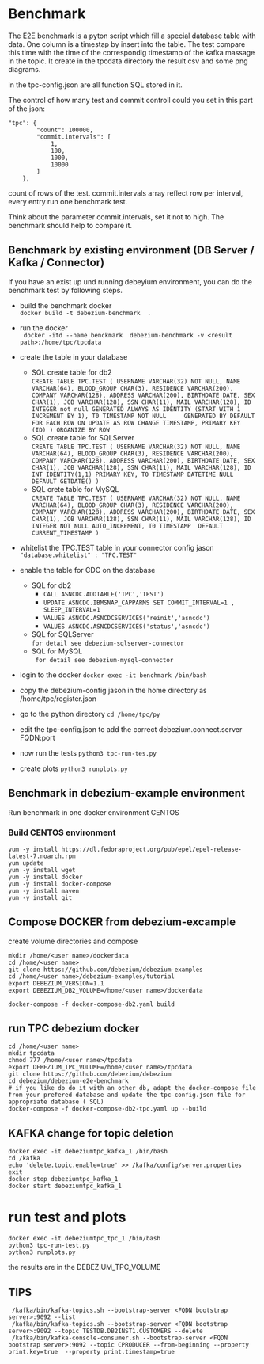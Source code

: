 # Benchmark

The E2E benchmark is a pyton script which fill a special database table with data. One column is a timestap by insert into the table. The test compare this time with the time of the correspondig timestamp of the kafka massage in the topic. It create in the tpcdata directory the result csv and some png diagrams.

in the tpc-config.json are all function SQL stored in it.

The control of how many test and commit controll could you set in this part of the json:
```
"tpc": {
        "count": 100000,
        "commit.intervals": [
            1,
            100,
            1000,
            10000
        ]
    },
```
count of rows of the test. 
commit.intervals array reflect row per interval, every entry run one benchmark test.

Think about the parameter commit.intervals, set it not to high. The benchmark should help to compare it. 


## Benchmark by existing environment (DB Server / Kafka / Connector)

If you have an exist up und running debeyium environment, you can do the benchmark test by following steps. 

- build the benchmark docker    
``` docker build -t debezium-benchmark  . ```
- run the docker   
``` docker -itd --name benckmark  debezium-benchmark -v <result path>:/home/tpc/tpcdata```
- create the table in your database
    - SQL create table for db2    
``` CREATE TABLE TPC.TEST ( USERNAME VARCHAR(32) NOT NULL, NAME VARCHAR(64), BLOOD_GROUP CHAR(3), RESIDENCE VARCHAR(200), COMPANY VARCHAR(128), ADDRESS VARCHAR(200), BIRTHDATE DATE, SEX CHAR(1), JOB VARCHAR(128), SSN CHAR(11), MAIL VARCHAR(128), ID INTEGER not null GENERATED ALWAYS AS IDENTITY (START WITH 1 INCREMENT BY 1), T0 TIMESTAMP NOT NULL     GENERATED BY DEFAULT     FOR EACH ROW ON UPDATE AS ROW CHANGE TIMESTAMP, PRIMARY KEY (ID) ) ORGANIZE BY ROW ```    
    - SQL create table for SQLServer   
``` CREATE TABLE TPC.TEST ( USERNAME VARCHAR(32) NOT NULL, NAME VARCHAR(64), BLOOD_GROUP CHAR(3), RESIDENCE VARCHAR(200), COMPANY VARCHAR(128), ADDRESS VARCHAR(200), BIRTHDATE DATE, SEX CHAR(1), JOB VARCHAR(128), SSN CHAR(11), MAIL VARCHAR(128), ID INT IDENTITY(1,1) PRIMARY KEY, T0 TIMESTAMP DATETIME NULL DEFAULT GETDATE() ) ``` 
    - SQL crete table for MySQL   
``` CREATE TABLE TPC.TEST ( USERNAME VARCHAR(32) NOT NULL, NAME VARCHAR(64), BLOOD_GROUP CHAR(3), RESIDENCE VARCHAR(200), COMPANY VARCHAR(128), ADDRESS VARCHAR(200), BIRTHDATE DATE, SEX CHAR(1), JOB VARCHAR(128), SSN CHAR(11), MAIL VARCHAR(128), ID INTEGER NOT NULL AUTO_INCREMENT, T0 TIMESTAMP  DEFAULT CURRENT_TIMESTAMP ) ``` 

- whitelist the TPC.TEST table in your connector config jason
```  "database.whitelist" : "TPC.TEST"   ```

- enable the table for CDC on the database
    - SQL for db2    
        - ``` CALL ASNCDC.ADDTABLE('TPC','TEST') ```
        - ``` UPDATE ASNCDC.IBMSNAP_CAPPARMS SET COMMIT_INTERVAL=1 , SLEEP_INTERVAL=1 ```  
        - ``` VALUES ASNCDC.ASNCDCSERVICES('reinit','asncdc') ```
        - ``` VALUES ASNCDC.ASNCDCSERVICES('status','asncdc') ``` 
    - SQL for SQLServer    
``` for detail see debezium-sqlserver-connector ```
    - SQL for MySQL   
```  for detail see debezium-mysql-connector ```

- login to the docker
``` docker exec -it benchmark /bin/bash ```
- copy the debezium-config jason in the home directory as /home/tpc/register.json
- go to the python directory 
``` cd /home/tpc/py ```
- edit the tpc-config.json to add the correct debezium.connect.server FQDN:port 
- now run the tests 
``` python3 tpc-run-tes.py ```
- create plots
``` python3 runplots.py ```




## Benchmark in debezium-example environment

Run benchmark in one docker environment CENTOS

### Build CENTOS environment

```
yum -y install https://dl.fedoraproject.org/pub/epel/epel-release-latest-7.noarch.rpm
yum update
yum -y install wget
yum -y install docker
yum -y install docker-compose
yum -y install maven
yum -y install git
```

## Compose DOCKER from debezium-excample

create volume directories and compose
```
mkdir /home/<user name>/dockerdata
cd /home/<user name>
git clone https://github.com/debezium/debezium-examples
cd /home/<user name>/debezium-examples/tutorial
export DEBEZIUM_VERSION=1.1  
export DEBEZIUM_DB2_VOLUME=/home/<user name>/dockerdata

docker-compose -f docker-compose-db2.yaml build

```


## run TPC debezium docker


```
cd /home/<user name>
mkdir tpcdata
chmod 777 /home/<user name>/tpcdata
export DEBEZIUM_TPC_VOLUME=/home/<user name>/tpcdata
git clone https://github.com/debezium/debezium
cd debezium/debezium-e2e-benchmark
# if you like do do it with an other db, adapt the docker-compose file from your prefered database and update the tpc-config.json file for appropriate database ( SQL)
docker-compose -f docker-compose-db2-tpc.yaml up --build
```
## KAFKA change for topic deletion

```
docker exec -it debeziumtpc_kafka_1 /bin/bash
cd /kafka
echo 'delete.topic.enable=true' >> /kafka/config/server.properties 
exit
docker stop debeziumtpc_kafka_1
docker start debeziumtpc_kafka_1
```

# run test and plots
```
docker exec -it debeziumtpc_tpc_1 /bin/bash
python3 tpc-run-test.py 
python3 runplots.py 
```
the results are in the DEBEZIUM_TPC_VOLUME


## TIPS
``` 
 /kafka/bin/kafka-topics.sh --bootstrap-server <FQDN bootstrap server>:9092 --list
 /kafka/bin/kafka-topics.sh --bootstrap-server <FQDN bootstrap server>:9092 --topic TESTDB.DB2INST1.CUSTOMERS --delete
 /kafka/bin/kafka-console-consumer.sh --bootstrap-server <FQDN bootstrap server>:9092 --topic CPRODUCER --from-beginning --property print.key=true  --property print.timestamp=true
```
